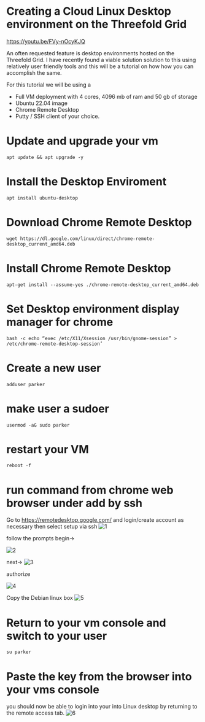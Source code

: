 # Creating a Cloud Linux Desktop environment on the Threefold Grid 

https://youtu.be/FVy-nOcyKJQ

An often requested feature is desktop environments hosted on the Threefold Grid. I have recently found a viable solution solution to this using relatively user friendly tools and this will be a tutorial on how how you can accomplish the same. 

For this tutorial we will be using a 
- Full VM deployment with 4 cores, 4096 mb of ram and 50 gb of storage
- Ubuntu 22.04 image
- Chrome Remote Desktop 
- Putty / SSH client of your choice. 

# Update and upgrade your vm 
```
apt update && apt upgrade -y 
```
# Install the Desktop Enviroment 
```
apt install ubuntu-desktop
```
# Download Chrome Remote Desktop
```
wget https://dl.google.com/linux/direct/chrome-remote-desktop_current_amd64.deb
```
# Install Chrome Remote Desktop 
```
apt-get install --assume-yes ./chrome-remote-desktop_current_amd64.deb
```
# Set Desktop environment display manager for chrome 
```
bash -c echo “exec /etc/X11/Xsession /usr/bin/gnome-session” > /etc/chrome-remote-desktop-session’
```
# Create a new user 
```
adduser parker 
```
# make user a sudoer 
```
usermod -aG sudo parker
```
# restart your VM 
```
reboot -f
```

# run command from chrome web browser under add by ssh  

Go to https://remotedesktop.google.com/ and login/create account as necessary
then select setup via ssh 
![1](https://user-images.githubusercontent.com/44621168/214385290-25d4a8e2-c636-4eca-a651-8e32fcd7fe4d.png)



follow the prompts begin->

![2](https://user-images.githubusercontent.com/44621168/214385298-08389aa1-fd4f-425b-971b-c384be00e187.png)

next->
![3](https://user-images.githubusercontent.com/44621168/214385315-5aa7be91-0c89-4a10-b141-17989583d4d3.png)


authorize 

![4](https://user-images.githubusercontent.com/44621168/214385334-1081f255-f2ab-45d5-933c-7f85c7202c85.png)

Copy the Debian linux box 
 ![5](https://user-images.githubusercontent.com/44621168/214385340-74a7ca33-5fc4-44a6-b91e-e3dae826c26a.png)


# Return to your vm console and switch to your user 
```
su parker
```
# Paste the key from the browser into your vms console 



you should now be able to login into your into Linux desktop by returning to the remote access tab. 
![6](https://user-images.githubusercontent.com/44621168/214385374-2652b858-f961-43e6-922f-1ad71f0cc6e3.jpeg)

